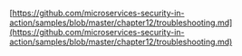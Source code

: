 
[https://github.com/microservices-security-in-action/samples/blob/master/chapter12/troubleshooting.md](https://github.com/microservices-security-in-action/samples/blob/master/chapter12/troubleshooting.md)

